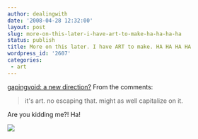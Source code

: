```yaml
---
author: dealingwith
date: '2008-04-28 12:32:00'
layout: post
slug: more-on-this-later-i-have-art-to-make-ha-ha-ha-ha
status: publish
title: More on this later. I have ART to make. HA HA HA HA
wordpress_id: '2607'
categories:
 - art
---
```


[gapingvoid: a new direction?][1] From the comments:

> it's art. no escaping that. might as well capitalize on it.

Are you kidding me?! Ha!

![][2]

   [1]: http://www.gapingvoid.com/Moveable_Type/archives/004504.html

   [2]: http://danielsjourney.com/blog/files/2008/04/zzzmnjki17.jpg

